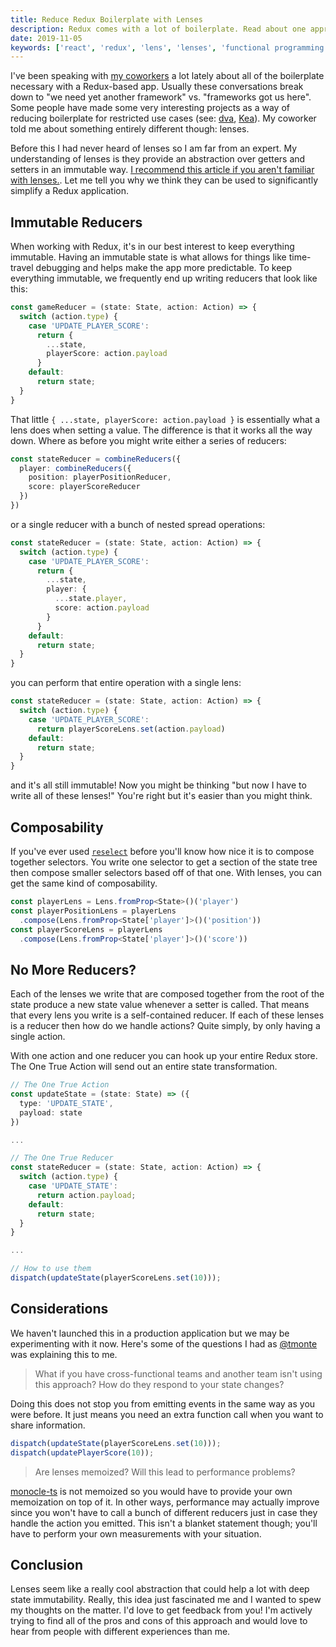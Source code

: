```yaml
---
title: Reduce Redux Boilerplate with Lenses
description: Redux comes with a lot of boilerplate. Read about one approach to reducing how much you have to write.
date: 2019-11-05
keywords: ['react', 'redux', 'lens', 'lenses', 'functional programming', 'typescript']
---
```


I've been speaking with [my coworkers][6] a lot lately about all of the boilerplate necessary with a Redux-based app. Usually these conversations break down to "we need yet another framework" vs. "frameworks got us here". Some people have made some very interesting projects as a way of reducing boilerplate for restricted use cases (see: [dva][1], [Kea][2]). My coworker told me about something entirely different though: lenses.

Before this I had never heard of lenses so I am far from an expert. My understanding of lenses is they provide an abstraction over getters and setters in an immutable way. [I recommend this article if you aren't familiar with lenses.][3]. Let me tell you why we think they can be used to significantly simplify a Redux application.

## Immutable Reducers

When working with Redux, it's in our best interest to keep everything immutable. Having an immutable state is what allows for things like time-travel debugging and helps make the app more predictable. To keep everything immutable, we frequently end up writing reducers that look like this:

```ts
const gameReducer = (state: State, action: Action) => {
  switch (action.type) {
    case 'UPDATE_PLAYER_SCORE':
      return {
        ...state,
        playerScore: action.payload
      }
    default:
      return state;
  }
}
```

That little `{ ...state, playerScore: action.payload }` is essentially what a lens does when setting a value. The difference is that it works all the way down. Where as before you might write either a series of reducers:

```ts
const stateReducer = combineReducers({
  player: combineReducers({
    position: playerPositionReducer,
    score: playerScoreReducer
  })
})
```

or a single reducer with a bunch of nested spread operations:

```ts
const stateReducer = (state: State, action: Action) => {
  switch (action.type) {
    case 'UPDATE_PLAYER_SCORE':
      return {
        ...state,
        player: {
          ...state.player,
          score: action.payload
        }
      }
    default:
      return state;
  }
}
```

you can perform that entire operation with a single lens:

```js
const stateReducer = (state: State, action: Action) => {
  switch (action.type) {
    case 'UPDATE_PLAYER_SCORE':
      return playerScoreLens.set(action.payload)
    default:
      return state;
  }
}
```

and it's all still immutable! Now you might be thinking "but now I have to write all of these lenses!" You're right but it's easier than you might think.

## Composability

If you've ever used [`reselect`][5] before you'll know how nice it is to compose together selectors. You write one selector to get a section of the state tree then compose smaller selectors based off of that one. With lenses, you can get the same kind of composability.

```ts
const playerLens = Lens.fromProp<State>()('player')
const playerPositionLens = playerLens
  .compose(Lens.fromProp<State['player']>()('position'))
const playerScoreLens = playerLens
  .compose(Lens.fromProp<State['player']>()('score'))
```

## No More Reducers?

Each of the lenses we write that are composed together from the root of the state produce a new state value whenever a setter is called. That means that every lens you write is a self-contained reducer. If each of these lenses is a reducer then how do we handle actions? Quite simply, by only having a single action.

With one action and one reducer you can hook up your entire Redux store. The One True Action will send out an entire state transformation.

```ts
// The One True Action
const updateState = (state: State) => ({
  type: 'UPDATE_STATE',
  payload: state
})

...

// The One True Reducer
const stateReducer = (state: State, action: Action) => {
  switch (action.type) {
    case 'UPDATE_STATE':
      return action.payload;
    default:
      return state;
  }
}

...

// How to use them
dispatch(updateState(playerScoreLens.set(10)));
```

## Considerations

We haven't launched this in a production application but we may be experimenting with it now. Here's some of the questions I had as [@tmonte][6] was explaining this to me.

> What if you have cross-functional teams and another team isn't using this approach? How do they respond to your state changes?

Doing this does not stop you from emitting events in the same way as you were before. It just means you need an extra function call when you want to share information.

```ts
dispatch(updateState(playerScoreLens.set(10)));
dispatch(updatePlayerScore(10));
```

> Are lenses memoized? Will this lead to performance problems?

[monocle-ts][4] is not memoized so you would have to provide your own memoization on top of it. In other ways, performance may actually improve since you won't have to call a bunch of different reducers just in case they handle the action you emitted. This isn't a blanket statement though; you'll have to perform your own measurements with your situation.

## Conclusion

Lenses seem like a really cool abstraction that could help a lot with deep state immutability. Really, this idea just fascinated me and I wanted to spew my thoughts on the matter. I'd love to get feedback from you! I'm actively trying to find all of the pros and cons of this approach and would love to hear from people with different experiences than me.

  [1]: https://github.com/dvajs/dva
  [2]: https://kea.js.org/
  [3]: https://medium.com/javascript-scene/lenses-b85976cb0534
  [4]: https://github.com/gcanti/monocle-ts
  [5]: https://github.com/reduxjs/reselect
  [6]: https://github.com/tmonte
